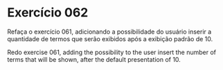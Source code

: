 # Exercício 062

Refaça o exercício 061, adicionando a possibilidade do usuário inserir a quantidade de termos que serão exibidos após a exibição padrão de 10.

Redo exercise 061, adding the possibility to the user insert the number of terms that will be shown, after the default presentation of 10.
